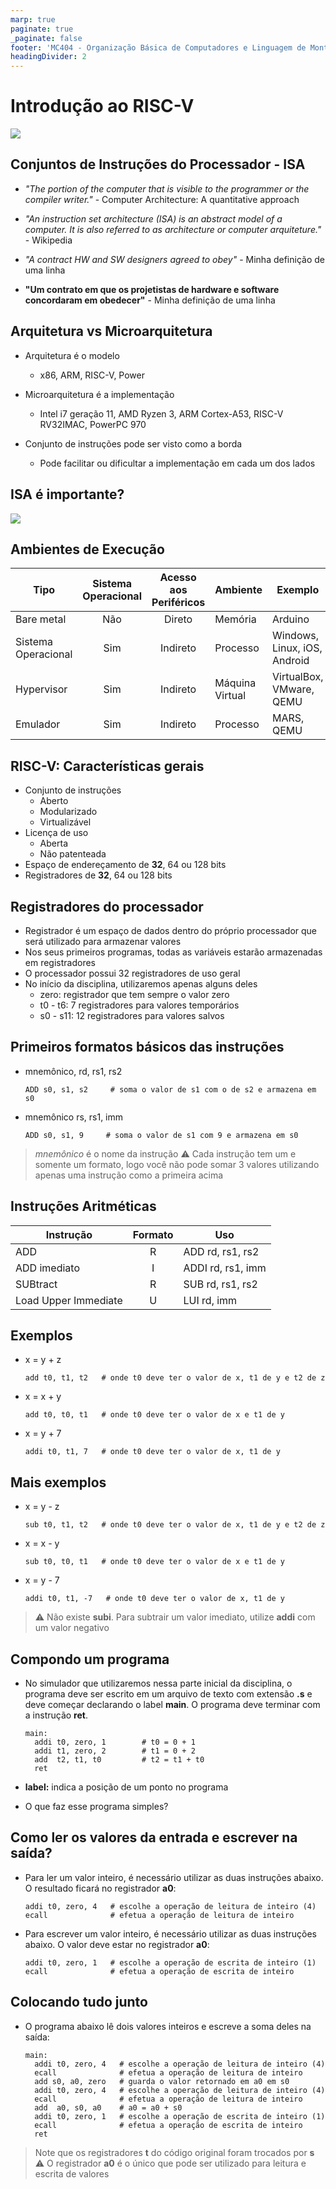```yaml
---
marp: true
paginate: true
_paginate: false
footer: 'MC404 - Organização Básica de Computadores e Linguagem de Montagem'
headingDivider: 2
---
```

# Introdução ao RISC-V
![](riscv.png)

## Conjuntos de Instruções do Processador - **ISA**

* *"The portion of the computer that is visible to the programmer or the compiler writer."* - Computer Architecture: A quantitative approach

* *"An instruction set architecture (ISA) is an abstract model of a computer. It is also referred to as architecture or computer arquiteture."* - Wikipedia

* *"A contract HW and SW designers agreed to obey"* - Minha definição de uma linha

* **"Um contrato em que os projetistas de hardware e software concordaram em obedecer"** - Minha definição de uma linha

## Arquitetura vs Microarquitetura

* Arquitetura é o modelo
  * x86, ARM, RISC-V, Power

* Microarquitetura é a implementação
  * Intel i7 geração 11, AMD Ryzen 3, ARM Cortex-A53, RISC-V RV32IMAC, PowerPC 970

* Conjunto de instruções pode ser visto como a borda
  * Pode facilitar ou dificultar a implementação em cada um dos lados

## ISA é importante?

![](isa.png)

## Ambientes de Execução

| Tipo | Sistema Operacional | Acesso aos Periféricos | Ambiente | Exemplo |
|---|:---:|:---:|---|---|
| Bare metal | Não | Direto | Memória | Arduino |
| Sistema Operacional | Sim | Indireto | Processo | Windows, Linux, iOS, Android |
| Hypervisor | Sim | Indireto | Máquina Virtual | VirtualBox, VMware, QEMU |
| Emulador | Sim | Indireto | Processo | MARS, QEMU |

## RISC-V: Características gerais

* Conjunto de instruções
  * Aberto
  * Modularizado
  * Virtualizável
* Licença de uso
  * Aberta
  * Não patenteada
* Espaço de endereçamento de **32**, 64 ou 128 bits
* Registradores de **32**, 64 ou 128 bits

## Registradores do processador

* Registrador é um espaço de dados dentro do próprio processador que será utilizado para armazenar valores
* Nos seus primeiros programas, todas as variáveis estarão armazenadas em registradores
* O processador possui 32 registradores de uso geral
* No início da disciplina, utilizaremos apenas alguns deles
  * zero: registrador que tem sempre o valor zero
  * t0 - t6: 7 registradores para valores temporários
  * s0 - s11: 12 registradores para valores salvos

## Primeiros formatos básicos das instruções

* mnemônico, rd, rs1, rs2
  ```mipsasm
  ADD s0, s1, s2     # soma o valor de s1 com o de s2 e armazena em s0
  ```
* mnemônico rs, rs1, imm
  ```mipsasm
  ADD s0, s1, 9     # soma o valor de s1 com 9 e armazena em s0
  ```

> *mnemônico* é o nome da instrução
> :warning: Cada instrução tem um e somente um formato, logo você não pode somar 3 valores utilizando apenas uma instrução como a primeira acima

## Instruções Aritméticas

| Instrução | Formato | Uso |
|---|:---:|---|
| ADD | R | ADD rd, rs1, rs2 |
| ADD imediato | I | ADDI rd, rs1, imm |
| SUBtract | R | SUB rd, rs1, rs2 |
| Load Upper Immediate | U | LUI rd, imm |

## Exemplos

* x = y + z

  ```mipsasm
  add t0, t1, t2   # onde t0 deve ter o valor de x, t1 de y e t2 de z
  ```

* x = x + y
  
  ```mipsasm
  add t0, t0, t1   # onde t0 deve ter o valor de x e t1 de y
  ```

* x = y + 7
  
  ```mipsasm
  addi t0, t1, 7   # onde t0 deve ter o valor de x, t1 de y
  ```

## Mais exemplos

* x = y - z

  ```mipsasm
  sub t0, t1, t2   # onde t0 deve ter o valor de x, t1 de y e t2 de z
  ```

* x = x - y
  
  ```mipsasm
  sub t0, t0, t1   # onde t0 deve ter o valor de x e t1 de y
  ```

* x = y - 7
  
  ```mipsasm
  addi t0, t1, -7   # onde t0 deve ter o valor de x, t1 de y
  ```

> :warning: Não existe **subi**. Para subtrair um valor imediato, utilize **addi** com um valor negativo

## Compondo um programa

* No simulador que utilizaremos nessa parte inicial da disciplina, o programa deve ser escrito em um arquivo de texto com extensão **.s** e deve começar declarando o label **main**. O programa deve terminar com a instrução **ret**.

  ```mipsasm
  main:
    addi t0, zero, 1        # t0 = 0 + 1
    addi t1, zero, 2        # t1 = 0 + 2
    add  t2, t1, t0         # t2 = t1 + t0 
    ret
  ```

* **label:** indica a posição de um ponto no programa
* O que faz esse programa simples?

## Como ler os valores da entrada e escrever na saída?

* Para ler um valor inteiro, é necessário utilizar as duas instruções abaixo. O resultado ficará no registrador **a0**:

  ```mipsasm
  addi t0, zero, 4   # escolhe a operação de leitura de inteiro (4)
  ecall              # efetua a operação de leitura de inteiro
  ```

* Para escrever um valor inteiro, é necessário utilizar as duas instruções abaixo. O valor deve estar no registrador **a0**:

  ```mipsasm
  addi t0, zero, 1   # escolhe a operação de escrita de inteiro (1)
  ecall              # efetua a operação de escrita de inteiro
  ```

## Colocando tudo junto

* O programa abaixo lê dois valores inteiros e escreve a soma deles na saída:

  ```mipsasm
  main:
    addi t0, zero, 4   # escolhe a operação de leitura de inteiro (4)
    ecall              # efetua a operação de leitura de inteiro
    add s0, a0, zero   # guarda o valor retornado em a0 em s0
    addi t0, zero, 4   # escolhe a operação de leitura de inteiro (4)
    ecall              # efetua a operação de leitura de inteiro
    add  a0, s0, a0    # a0 = a0 + s0 
    addi t0, zero, 1   # escolhe a operação de escrita de inteiro (1)
    ecall              # efetua a operação de escrita de inteiro
    ret
  ```

> Note que os registradores **t** do código original foram trocados por **s**
> ⚠️ O registrador **a0** é o único que pode ser utilizado para leitura e escrita de valores
